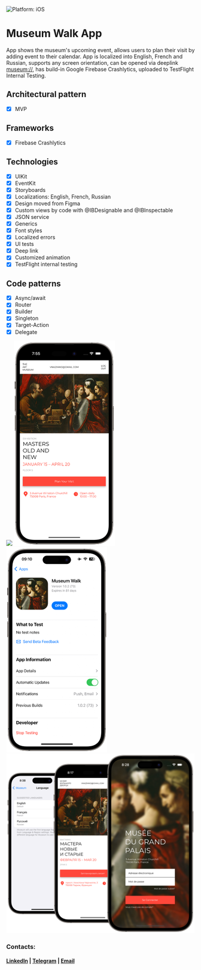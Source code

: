 ![Platform: iOS](https://img.shields.io/badge/Platform-iOS-green.svg)

# Museum Walk App
App shows the museum's upcoming event, allows users to plan their visit by adding event to their calendar. App is localized into English, French and Russian, supports any screen orientation, can be opened via deeplink <museum://>, has build-in Google Firebase Crashlytics, uploaded to TestFlight Internal Testing.

## Architectural pattern
- [x] MVP 

## Frameworks
- [x] Firebase Crashlytics

## Technologies
- [x] UIKit
- [x] EventKit
- [x] Storyboards
- [x] Localizations: English, French, Russian
- [x] Design moved from Figma
- [x] Custom views by code with @IBDesignable and @IBInspectable
- [x] JSON service
- [x] Generics
- [x] Font styles
- [x] Localized errors
- [x] UI tests
- [x] Deep link
- [x] Customized animation
- [x] TestFlight internal testing

## Code patterns
- [x] Async/await
- [x] Router
- [x] Builder
- [x] Singleton
- [x] Target-Action
- [x] Delegate

<img src="Screenshots/LogIn.png" width="270"/> <img src="Screenshots/Main.png" width="270"/> <img src="Screenshots/TestFlight.png" width="270"/> <img src="Screenshots/Localizations.png" width="613"/>

### Contacts:
#### [LinkedIn](https://www.linkedin.com/in/vnazimko "https://www.linkedin.com/in/vnazimko") | [Telegram](https://t.me/Voleno "@Voleno") | [Email](mailto:vnazimko@gmail.com "vnazimko@gmail.com")